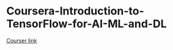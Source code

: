 # Coursera-Introduction-to-TensorFlow-for-AI-ML-and-DL
<a href="https://www.coursera.org/learn/introduction-tensorflow">Courser link</a>

